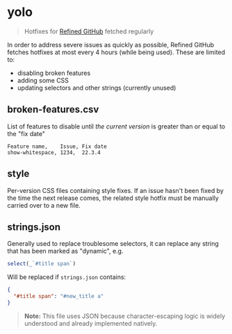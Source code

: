 # yolo

> Hotfixes for [Refined GitHub](https://github.com/refined-github/refined-github) fetched regularly

In order to address severe issues as quickly as possible, Refined GitHub fetches hotfixes at most every 4 hours (while being used). These are limited to:

- disabling broken features
- adding some CSS
- updating selectors and other strings (currently unused)

## broken-features.csv

List of features to disable until _the current version_ is greater than or equal to the "fix date"

```csv
Feature name,    Issue, Fix date
show-whitespace, 1234,  22.3.4
```

## style

Per-version CSS files containing style fixes. If an issue hasn't been fixed by the time the next release comes, the related style hotfix must be manually carried over to a new file.

## strings.json

Generally used to replace troublesome selectors, it can replace any string that has been marked as "dynamic", e.g.

```js
select(_`#title span`)
```

Will be replaced if `strings.json` contains:

```json
{
  "#title span": "#new_title a"
}
```

> **Note:** This file uses JSON because character-escaping logic is widely understood and already implemented natively.
